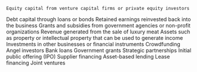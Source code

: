    Equity capital from venture capital firms or private equity investors
Debt capital through loans or bonds
Retained earnings reinvested back into the business
Grants and subsidies from government agencies or non-profit organizations
Revenue generated from the sale of luxury meat
Assets such as property or intellectual property that can be used to generate income
Investments in other businesses or financial instruments
Crowdfunding
Angel investors
Bank loans
Government grants
Strategic partnerships
Initial public offering (IPO)
Supplier financing
Asset-based lending
Lease financing
Joint ventures

